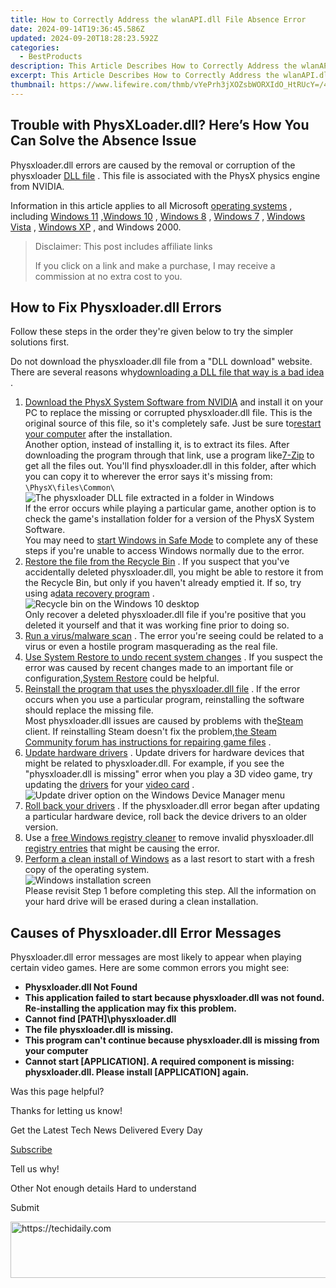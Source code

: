 ```yaml
---
title: How to Correctly Address the wlanAPI.dll File Absence Error
date: 2024-09-14T19:36:45.586Z
updated: 2024-09-20T18:28:23.592Z
categories:
  - BestProducts
description: This Article Describes How to Correctly Address the wlanAPI.dll File Absence Error
excerpt: This Article Describes How to Correctly Address the wlanAPI.dll File Absence Error
thumbnail: https://www.lifewire.com/thmb/vYePrh3jXOZsbWORXIdO_HtRUcY=/400x300/filters:no_upscale():max_bytes(150000):strip_icc():format(webp)/wlanapi-dll-error-message-5a787dbe3037130036108806.PNG
---
```


## Trouble with PhysXLoader.dll? Here’s How You Can Solve the Absence Issue
 Physxloader.dll errors are caused by the removal or corruption of the physxloader [DLL file](https://www.lifewire.com/what-is-a-dll-file-2625852) . This file is associated with the PhysX physics engine from NVIDIA.

 Information in this article applies to all Microsoft [operating systems](https://www.lifewire.com/operating-systems-2625912) , including [Windows 11](https://www.lifewire.com/windows-11-5188930) ,[Windows 10](https://www.lifewire.com/windows-10-2626217) , [Windows 8](https://www.lifewire.com/windows-8-2626235) , [Windows 7](https://www.lifewire.com/windows-7-2626265) , [Windows Vista](https://www.lifewire.com/windows-vista-2626311) , [Windows XP](https://www.lifewire.com/windows-xp-2626354) , and Windows 2000.

>  Disclaimer: This post includes affiliate links
>
>  If you click on a link and make a purchase, I may receive a commission at no extra cost to you.
>

## How to Fix Physxloader.dll Errors

 Follow these steps in the order they're given below to try the simpler solutions first.

 Do not download the physxloader.dll file from a "DLL download" website. There are several reasons why[downloading a DLL file that way is a bad idea](https://www.lifewire.com/important-reasons-not-to-download-dll-files-2624455) .

1. [Download the PhysX System Software from NVIDIA](https://www.nvidia.com/en-us/drivers/physx/physx-9-21-0713-driver/) and install it on your PC to replace the missing or corrupted physxloader.dll file. This is the original source of this file, so it's completely safe. Just be sure to[restart your computer](https://www.lifewire.com/how-to-reboot-a-computer-2624568) after the installation.  
 Another option, instead of installing it, is to extract its files. After downloading the program through that link, use a program like[7-Zip](https://www.7-zip.org/) to get all the files out. You'll find physxloader.dll in this folder, after which you can copy it to wherever the error says it's missing from:  
 `\PhysX\files\Common\`  
![The physxloader DLL file extracted in a folder in Windows](https://www.lifewire.com/thmb/z6AjK2Fdi3W-_8lKiR-_gaDiDBE=/1500x0/filters:no_upscale():max_bytes(150000):strip_icc():format(webp)/physxloader-dll-file-5b31a73b29a44658b75893b9eb0ff13c.png)  
 If the error occurs while playing a particular game, another option is to check the game's installation folder for a version of the PhysX System Software.  
 You may need to [start Windows in Safe Mode](https://www.lifewire.com/how-do-i-start-windows-in-safe-mode-2624480) to complete any of these steps if you're unable to access Windows normally due to the error.
2. [Restore the file from the Recycle Bin](https://www.lifewire.com/how-to-restore-deleted-files-from-the-recycle-bin-2624515) . If you suspect that you've accidentally deleted physxloader.dll, you might be able to restore it from the Recycle Bin, but only if you haven't already emptied it. If so, try using a[data recovery program](https://www.lifewire.com/free-data-recovery-software-tools-2622893) .  
![Recycle bin on the Windows 10 desktop](https://www.lifewire.com/thmb/s5Z2YB-fL-dSbgEE-h-buDUr6ic=/1500x0/filters:no_upscale():max_bytes(150000):strip_icc():format(webp)/002_how-to-fix-physxloader-dll-not-found-or-missing-errors-2623904-deb166390f754113b284bb7952b86ae9.jpg)  
 Only recover a deleted physxloader.dll file if you're positive that you deleted it yourself and that it was working fine prior to doing so.
3. [Run a virus/malware scan](https://www.lifewire.com/properly-scan-your-computer-for-viruses-and-other-malware-2624526) . The error you're seeing could be related to a virus or even a hostile program masquerading as the real file.
4. [Use System Restore to undo recent system changes](https://www.lifewire.com/how-to-use-system-restore-in-windows-2626131) . If you suspect the error was caused by recent changes made to an important file or configuration,[System Restore](https://www.lifewire.com/what-is-system-restore-2626022) could be helpful.
5. [Reinstall the program that uses the physxloader.dll file](https://www.lifewire.com/what-is-the-proper-way-to-reinstall-a-software-program-2624478) . If the error occurs when you use a particular program, reinstalling the software should replace the missing file.  
 Most physxloader.dll issues are caused by problems with the[Steam](https://www.lifewire.com/what-is-steam-4177380) client. If reinstalling Steam doesn't fix the problem,[the Steam Community forum has instructions for repairing game files](https://steamcommunity.com/discussions/forum/1/412446292767270802/) .
6. [Update hardware drivers](https://www.lifewire.com/how-to-update-drivers-in-windows-2619214) . Update drivers for hardware devices that might be related to physxloader.dll. For example, if you see the "physxloader.dll is missing" error when you play a 3D video game, try updating the [drivers](https://www.lifewire.com/what-is-a-device-driver-2625796) for your [video card](https://www.lifewire.com/what-is-a-video-card-2618161) .  
![Update driver option on the Windows Device Manager menu](https://www.lifewire.com/thmb/itjj--Xx7lObudHbWtfx6WlaxmI=/1500x0/filters:no_upscale():max_bytes(150000):strip_icc():format(webp)/006_how-to-fix-physxloader-dll-not-found-or-missing-errors-2623904-cba6a78a5c2f41c0920e412aba4026c5.jpg)
7. [Roll back your drivers](https://www.lifewire.com/how-to-roll-back-a-driver-in-windows-2619217) . If the physxloader.dll error began after updating a particular hardware device, roll back the device drivers to an older version.
8. Use a [free Windows registry cleaner](https://www.lifewire.com/free-registry-cleaners-2626176) to remove invalid physxloader.dll [registry entries](https://www.lifewire.com/what-is-a-registry-key-2625999) that might be causing the error.
9. [Perform a clean install of Windows](https://www.lifewire.com/how-to-clean-install-windows-2624904) as a last resort to start with a fresh copy of the operating system.  
![Windows installation screen](https://www.lifewire.com/thmb/9AMmG4zWVZiG3nQaz2WtJBvOtZI=/1500x0/filters:no_upscale():max_bytes(150000):strip_icc():format(webp)/010_how-to-fix-physxloader-dll-not-found-or-missing-errors-2623904-7f4082e6d7514b1a8f97753b5ded8792.jpg)  
 Please revisit Step 1 before completing this step. All the information on your hard drive will be erased during a clean installation.

## Causes of Physxloader.dll Error Messages

 Physxloader.dll error messages are most likely to appear when playing certain video games. Here are some common errors you might see:

* **Physxloader.dll Not Found**
* **This application failed to start because physxloader.dll was not found. Re-installing the application may fix this problem.**
* **Cannot find \[PATH\]\\physxloader.dll**
* **The file physxloader.dll is missing.**
* **This program can't continue because physxloader.dll is missing from your computer**
* **Cannot start \[APPLICATION\]. A required component is missing: physxloader.dll. Please install \[APPLICATION\] again.**

Was this page helpful?

Thanks for letting us know!

 Get the Latest Tech News Delivered Every Day

[Subscribe](https://www.lifewire.com/#)

Tell us why!

 Other  Not enough details  Hard to understand

 Submit

<ins class="adsbygoogle"
     style="display:block"
     data-ad-format="autorelaxed"
     data-ad-client="ca-pub-7571918770474297"
     data-ad-slot="1223367746"></ins>

<ins class="adsbygoogle"
     style="display:block"
     data-ad-client="ca-pub-7571918770474297"
     data-ad-slot="8358498916"
     data-ad-format="auto"
     data-full-width-responsive="true"></ins>



<!-- affiliate ads begin -->
<a href="https://laganoo.pxf.io/c/5597632/1484909/16446" target="_top" id="1484909">
  <img src="//a.impactradius-go.com/display-ad/16446-1484909" border="0" alt="https://techidaily.com" width="728" height="90"/>
</a>
<img height="0" width="0" src="https://laganoo.pxf.io/i/5597632/1484909/16446" style="position:absolute;visibility:hidden;" border="0" />
<!-- affiliate ads end -->

